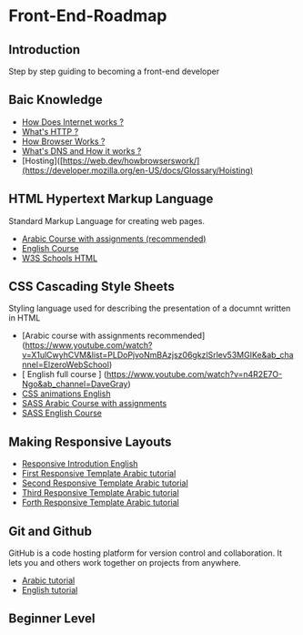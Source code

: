 # Front-End-Roadmap


## Introduction
Step by step guiding to becoming a front-end developer

## Baic Knowledge
 - [How Does Internet works ?](https://www.vox.com/2014/6/16/18076282/the-internet)
 - [What's HTTP ?](https://www.cloudflare.com/en-gb/learning/ddos/glossary/hypertext-transfer-protocol-http/)
 - [How Browser Works ?](https://web.dev/howbrowserswork/)
 - [What's DNS and How it works ?](https://web.dev/howbrowserswork/)
 - [Hosting]([https://web.dev/howbrowserswork/](https://developer.mozilla.org/en-US/docs/Glossary/Hoisting)

## HTML Hypertext Markup Language
Standard Markup Language for creating web pages.
- [Arabic Course with assignments (recommended)](https://www.youtube.com/watch?v=6QAELgirvjs&list=PLDoPjvoNmBAw_t_XWUFbBX-c9MafPk9ji&ab_channel=ElzeroWebSchool)
- [English Course](https://www.youtube.com/watch?v=pQN-pnXPaVg&ab_channel=freeCodeCamp.org)
- [W3S Schools HTML](https://www.w3schools.com/html/html_intro.asp)

## CSS Cascading Style Sheets
Styling language used for describing the presentation of a documnt written in HTML
- [Arabic course with assignments recommended] (https://www.youtube.com/watch?v=X1ulCwyhCVM&list=PLDoPjvoNmBAzjsz06gkzlSrlev53MGIKe&ab_channel=ElzeroWebSchool)
- [ English full course ] (https://www.youtube.com/watch?v=n4R2E7O-Ngo&ab_channel=DaveGray)
- [CSS animations English](https://www.youtube.com/watch?v=jgw82b5Y2MU&list=PL4cUxeGkcC9iGYgmEd2dm3zAKzyCGDtM5&ab_channel=TheNetNinja)
- [SASS Arabic Course with assignments](https://www.youtube.com/watch?v=Di_RlcpkpN4&list=PLDoPjvoNmBAzlpyFHOaB3b-eubmF0TAV2&ab_channel=ElzeroWebSchool)
- [SASS English Course](https://www.youtube.com/watch?v=St5B7hnMLjg&list=PL4cUxeGkcC9iEwigam3gTjU_7IA3W2WZA&ab_channel=TheNetNinja)

## Making Responsive Layouts
- [Responsive Introdution English](https://www.w3schools.com/css/css_rwd_viewport.asp)
- [First Responsive Template Arabic tutorial](https://www.youtube.com/playlist?list=PLDoPjvoNmBAzHSjcR-HnW9tnxyuye8KbF)
- [Second Responsive Template Arabic tutorial](https://www.youtube.com/playlist?list=PLDoPjvoNmBAy1l-2A21ng3gxEyocruT0t)
- [Third Responsive Template Arabic tutorial](https://www.youtube.com/playlist?list=PLDoPjvoNmBAxuCSp2_-9LurPqRVwketnc)
- [Forth Responsive Template Arabic tutorial](https://www.youtube.com/playlist?list=PLDoPjvoNmBAyGaRGzPVZCkYx5L7Mo9Tbh)

## Git and Github
GitHub is a code hosting platform for version control and collaboration. It lets you and others work together on projects from anywhere.
- [Arabic tutorial](https://www.youtube.com/watch?v=ACOiGZoqC8w&list=PLDoPjvoNmBAw4eOj58MZPakHjaO3frVMF&ab_channel=ElzeroWebSchool)
- [English tutorial](https://www.youtube.com/watch?v=_OZVJpLHUaI&list=PL55RiY5tL51poFMpbva1IqfO-pylwSNsN&ab_channel=Academind)

##

## Beginner Level
